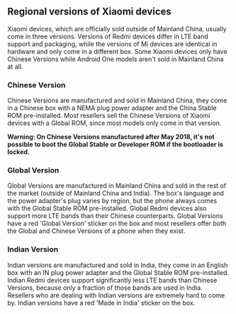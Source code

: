 ## Regional versions of Xiaomi devices

Xiaomi devices, which are officially sold outside of Mainland China, usually come in three versions. Versions of Redmi devices differ in LTE band support and packaging, while the versions of Mi devices are identical in hardware and only come in a different box. Some Xiaomi devices only have Chinese Versions while Android One models aren't sold in Mainland China at all.

### Chinese Version

Chinese Versions are manufactured and sold in Mainland China, they come in a Chinese box with a NEMA plug power adapter and the China Stable ROM pre-installed. Most resellers sell the Chinese Versions of Xiaomi devices with a Global ROM, since most models only come in that version.

**Warning: On Chinese Versions manufactured after May 2018, it's not possible to boot the Global Stable or Developer ROM if the bootloader is locked.**

### Global Version

Global Versions are manufactured in Mainland China and sold in the rest of the market (outside of Mainland China and India). The box's language and the power adapter's plug varies by region, but the phone always comes with the Global Stable ROM pre-installed. Global Redmi devices also support more LTE bands than their Chinese counterparts. Global Versions have a red 'Global Version' sticker on the box and most resellers offer both the Global and Chinese Versions of a phone when they exist.

### Indian Version

Indian versions are manufactured and sold in India, they come in an English box with an IN plug power adapter and the Global Stable ROM pre-installed. Indian Redmi devices support significantly less LTE bands than Chinese Versions, because only a fraction of those bands are used in India. Resellers who are dealing with Indian versions are extremely hard to come by. Indian versions have a red 'Made in India' sticker on the box.